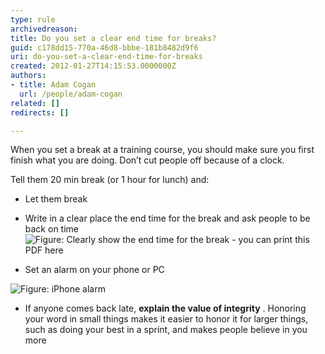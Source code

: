 ```yaml
---
type: rule
archivedreason: 
title: Do you set a clear end time for breaks?
guid: c178dd15-770a-46d8-bbbe-181b8482d9f6
uri: do-you-set-a-clear-end-time-for-breaks
created: 2012-01-27T14:15:53.0000000Z
authors:
- title: Adam Cogan
  url: /people/adam-cogan
related: []
redirects: []

---
```


When you set a break at a training course, you should make sure you first finish what you are doing. Don’t cut people off because of a clock.

<!--endintro-->
 Tell them 20 min break (or 1 hour for lunch) and:
* Let them break
* Write in a clear place the end time for the break and ask people to be back on time  
![Figure: Clearly show the end time for the break - you can print this PDF here](break-ends.jpg)  

* Set an alarm on your phone or PC

![Figure: iPhone alarm](iphone_timer.png)  

* If anyone comes back late,  **explain the value of integrity** . Honoring your word in small things makes it easier to honor it for larger things, such as doing your best in a sprint, and makes people believe in you more
